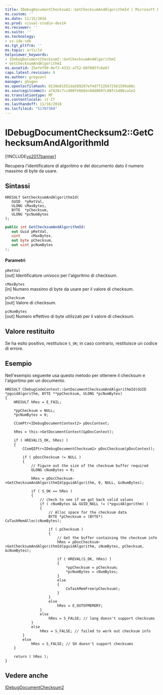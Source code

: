 ```yaml
---
title: IDebugDocumentChecksum2::GetChecksumAndAlgorithmId | Microsoft Docs
ms.custom: ''
ms.date: 11/15/2016
ms.prod: visual-studio-dev14
ms.reviewer: ''
ms.suite: ''
ms.technology:
- vs-ide-sdk
ms.tgt_pltfrm: ''
ms.topic: article
helpviewer_keywords:
- IDebugDocumentChecksum2::GetChecksumAndAlgorithmI
- GetChecksumAndAlgorithmI
ms.assetid: 25efef99-0ef3-4332-a752-607605fc6e67
caps.latest.revision: 9
ms.author: gregvanl
manager: ghogen
ms.openlocfilehash: 0130e81551da589207ef4d7f225672561599a98c
ms.sourcegitcommit: af428c7ccd007e668ec0dd8697c88fc5d8bca1e2
ms.translationtype: MT
ms.contentlocale: it-IT
ms.lasthandoff: 11/16/2018
ms.locfileid: "51767360"
---
```

# <a name="idebugdocumentchecksum2getchecksumandalgorithmid"></a>IDebugDocumentChecksum2::GetChecksumAndAlgorithmId
[!INCLUDE[vs2017banner](../../../includes/vs2017banner.md)]

Recupera l'identificatore di algoritmo e del documento dato il numero massimo di byte da usare.  
  
## <a name="syntax"></a>Sintassi  
  
```cpp#  
HRESULT GetChecksumAndAlgorithmId(   
   GUID  *pRetVal,  
   ULONG cMaxBytes,  
   BYTE  *pChecksum,  
   ULONG *pcNumBytes  
);  
```  
  
```csharp  
public int GetChecksumAndAlgorithmId(   
   out Guid pRetVal,  
   uint     cMaxBytes,  
   out byte pChecksum,  
   out uint pcNumBytes  
);  
```  
  
#### <a name="parameters"></a>Parametri  
 `pRetVal`  
 [out] Identificatore univoco per l'algoritmo di checksum.  
  
 `cMaxBytes`  
 [in] Numero massimo di byte da usare per il valore di checksum.  
  
 `pChecksum`  
 [out] Valore di checksum.  
  
 `pcNumBytes`  
 [out] Numero effettivo di byte utilizzati per il valore di checksum.  
  
## <a name="return-value"></a>Valore restituito  
 Se ha esito positivo, restituisce `S_OK`; in caso contrario, restituisce un codice di errore.  
  
## <a name="example"></a>Esempio  
 Nell'esempio seguente usa questo metodo per ottenere il checksum e l'algoritmo per un documento.  
  
```cpp#  
HRESULT CDebugCodeContext::GetDocumentChecksumAndAlgorithmId(GUID *pguidAlgorithm, BYTE **ppChecksum, ULONG *pcNumBytes)  
{  
    HRESULT hRes = E_FAIL;  
  
    *ppChecksum = NULL;  
    *pcNumBytes = 0;  
  
    CComPtr<IDebugDocumentContext2> pDocContext;  
  
    hRes = this->GetDocumentContext(&pDocContext);  
  
    if ( HREVAL(S_OK, hRes) )  
    {  
        CComQIPtr<IDebugDocumentChecksum2> pDocChecksum(pDocContext);  
  
        if ( pDocChecksum != NULL )  
        {  
            // Figure out the size of the checksum buffer required  
            ULONG cNumBytes = 0;  
  
            hRes = pDocChecksum->GetChecksumAndAlgorithmId(pguidAlgorithm, 0, NULL, &cNumBytes);  
  
            if ( S_OK == hRes )  
            {  
                // check to see if we got back valid values  
                if ( cNumBytes && GUID_NULL != (*pguidAlgorithm) )  
                {  
                    // Alloc space for the checksum data  
                    BYTE *pChecksum = (BYTE*) CoTaskMemAlloc(cNumBytes);  
  
                    if ( pChecksum )  
                    {  
                        // Get the buffer containing the checksum info  
                        hRes = pDocChecksum->GetChecksumAndAlgorithmId(pguidAlgorithm, cNumBytes, pChecksum, &cNumBytes);  
  
                        if ( HREVAL(S_OK, hRes) )  
                        {  
                            *ppChecksum = pChecksum;  
                            *pcNumBytes = cNumBytes;  
                        }  
                        else  
                        {  
                            CoTaskMemFree(pChecksum);  
                        }  
                    }  
                    else  
                        hRes = E_OUTOFMEMORY;  
                }  
                else  
                    hRes = S_FALSE; // lang doesn't support checksums  
            }  
            else  
                hRes = S_FALSE; // failed to work out checksum info  
        }  
        else  
            hRes = S_FALSE; // SH doesn't support checksums  
    }  
  
    return ( hRes );  
}  
```  
  
## <a name="see-also"></a>Vedere anche  
 [IDebugDocumentChecksum2](../../../extensibility/debugger/reference/idebugdocumentchecksum2.md)

